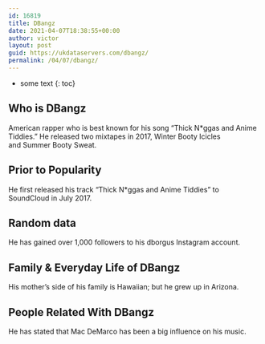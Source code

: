 ```yaml
---
id: 16819
title: DBangz
date: 2021-04-07T18:38:55+00:00
author: victor
layout: post
guid: https://ukdataservers.com/dbangz/
permalink: /04/07/dbangz/
---
```


* some text
{: toc}


## Who is DBangz



American rapper who is best known for his song &#8220;Thick N*ggas and Anime Tiddies.&#8221; He released two mixtapes in 2017, Winter Booty Icicles and Summer Booty Sweat. 

                
                
                
## Prior to Popularity



He first released his track &#8220;Thick N*ggas and Anime Tiddies&#8221; to SoundCloud in July 2017. 

                
                
                
## Random data



He has gained over 1,000 followers to his dborgus Instagram account. 

                
                
                
## Family & Everyday Life of DBangz



His mother&#8217;s side of his family is Hawaiian; but he grew up in Arizona. 

                
                
                
## People Related With DBangz



He has stated that Mac DeMarco has been a big influence on his music. 

                
              
            
          
          
          